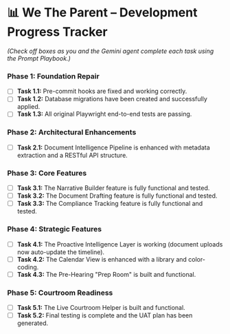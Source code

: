 # 📊 We The Parent – Development Progress Tracker

*(Check off boxes as you and the Gemini agent complete each task using the Prompt Playbook.)*

### **Phase 1: Foundation Repair**

-   [ ] **Task 1.1:** Pre-commit hooks are fixed and working correctly.
-   [ ] **Task 1.2:** Database migrations have been created and successfully applied.
-   [ ] **Task 1.3:** All original Playwright end-to-end tests are passing.

### **Phase 2: Architectural Enhancements**

-   [ ] **Task 2.1:** Document Intelligence Pipeline is enhanced with metadata extraction and a RESTful API structure.

### **Phase 3: Core Features**

-   [ ] **Task 3.1:** The Narrative Builder feature is fully functional and tested.
-   [ ] **Task 3.2:** The Document Drafting feature is fully functional and tested.
-   [ ] **Task 3.3:** The Compliance Tracking feature is fully functional and tested.

### **Phase 4: Strategic Features**

-   [ ] **Task 4.1:** The Proactive Intelligence Layer is working (document uploads now auto-update the timeline).
-   [ ] **Task 4.2:** The Calendar View is enhanced with a library and color-coding.
-   [ ] **Task 4.3:** The Pre-Hearing "Prep Room" is built and functional.

### **Phase 5: Courtroom Readiness**

-   [ ] **Task 5.1:** The Live Courtroom Helper is built and functional.
-   [ ] **Task 5.2:** Final testing is complete and the UAT plan has been generated.